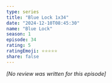 ```yaml
---
type: series
title: "Blue Lock 1x34"
date: "2024-12-10T08:45:30"
name: "Blue Lock"
season: 1
episode: 34
rating: 5
ratingEmoji: ⭐️⭐️⭐️⭐️⭐️
share: false
---
```


_[No review was written for this episode]_

